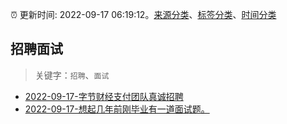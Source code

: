 :alarm_clock: 更新时间: 2022-09-17 06:19:12。[来源分类](../README.md)、[标签分类](../TAGS.md)、[时间分类](../TIMELINE.md)

## 招聘面试


> 关键字：`招聘`、`面试`



- [2022-09-17-字节财经支付团队真诚招聘](https://www.v2ex.com/t/880760) 
- [2022-09-17-想起几年前刚毕业有一道面试题。](https://www.v2ex.com/t/880756) 